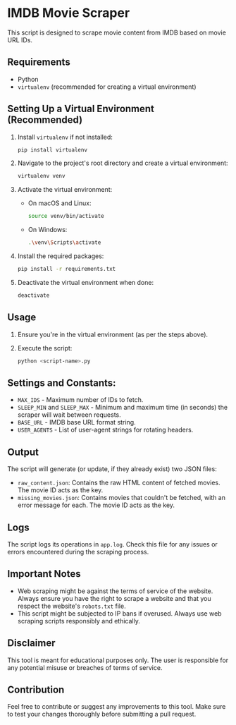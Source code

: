# IMDB Movie Scraper

This script is designed to scrape movie content from IMDB based on movie URL IDs.

## Requirements

- Python
- `virtualenv` (recommended for creating a virtual environment)

## Setting Up a Virtual Environment (Recommended)

1. Install `virtualenv` if not installed:

   ```bash
   pip install virtualenv
   ```

2. Navigate to the project's root directory and create a virtual environment:

   ```bash
   virtualenv venv
   ```

3. Activate the virtual environment:

   - On macOS and Linux:

     ```bash
     source venv/bin/activate
     ```

   - On Windows:

     ```bash
     .\venv\Scripts\activate
     ```

4. Install the required packages:

   ```bash
   pip install -r requirements.txt
   ```

5. Deactivate the virtual environment when done:

   ```bash
   deactivate
   ```

## Usage

1. Ensure you're in the virtual environment (as per the steps above).
2. Execute the script:

   ```bash
   python <script-name>.py
   ```

## Settings and Constants:

- `MAX_IDS` - Maximum number of IDs to fetch.
- `SLEEP_MIN` and `SLEEP_MAX` - Minimum and maximum time (in seconds) the scraper will wait between requests.
- `BASE_URL` - IMDB base URL format string.
- `USER_AGENTS` - List of user-agent strings for rotating headers.

## Output

The script will generate (or update, if they already exist) two JSON files:

- `raw_content.json`: Contains the raw HTML content of fetched movies. The movie ID acts as the key.
- `missing_movies.json`: Contains movies that couldn't be fetched, with an error message for each. The movie ID acts as the key.

## Logs

The script logs its operations in `app.log`. Check this file for any issues or errors encountered during the scraping process.

## Important Notes

- Web scraping might be against the terms of service of the website. Always ensure you have the right to scrape a website and that you respect the website's `robots.txt` file.
- This script might be subjected to IP bans if overused. Always use web scraping scripts responsibly and ethically.

## Disclaimer

This tool is meant for educational purposes only. The user is responsible for any potential misuse or breaches of terms of service.

## Contribution

Feel free to contribute or suggest any improvements to this tool. Make sure to test your changes thoroughly before submitting a pull request.
